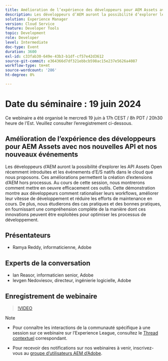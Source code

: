 ```yaml
---
title: Amélioration de l’expérience des développeurs pour AEM Assets avec nos nouvelles API et nos nouveaux événements
description: Les développeurs d’AEM auront la possibilité d’explorer les API Assets Open récemment introduites et les événements d’E/S natifs dans le cloud que nous proposons. Ces améliorations permettent la création d’extensions d’AEM hors processus. Au cours de cette session, nous montrerons comment mettre en oeuvre efficacement ces outils. Cette démonstration montre aux développeurs comment rationaliser leurs workflows, améliorer leur vitesse de développement et réduire les efforts de maintenance en cours. De plus, nous étudierons des cas pratiques et des bonnes pratiques, en fournissant une compréhension complète de la manière dont ces innovations peuvent être exploitées pour optimiser les processus de développement.
solution: Experience Manager
version: Cloud Service
feature: Developer Tools
topic: Development
role: Developer
level: Intermediate
doc-type: Event
duration: 3600
exl-id: c33fab30-649e-43b3-b1df-cf57e42d3612
source-git-commit: e364366d7df321ebbcb598ac15e237e5626a4087
workflow-type: tm+mt
source-wordcount: '286'
ht-degree: 0%

---
```


# Date du séminaire : 19 juin 2024

Ce webinaire a été organisé le mercredi 19 juin à 17h CEST / 8h PDT / 20h30 heure de l&#39;Est. Veuillez consulter l’enregistrement ci-dessous.

## Amélioration de l’expérience des développeurs pour AEM Assets avec nos nouvelles API et nos nouveaux événements

Les développeurs d’AEM auront la possibilité d’explorer les API Assets Open récemment introduites et les événements d’E/S natifs dans le cloud que nous proposons. Ces améliorations permettent la création d’extensions d’AEM hors processus. Au cours de cette session, nous montrerons comment mettre en oeuvre efficacement ces outils. Cette démonstration montre aux développeurs comment rationaliser leurs workflows, améliorer leur vitesse de développement et réduire les efforts de maintenance en cours. De plus, nous étudierons des cas pratiques et des bonnes pratiques, en fournissant une compréhension complète de la manière dont ces innovations peuvent être exploitées pour optimiser les processus de développement.

## Présentateurs

* Ramya Reddy, informaticienne, Adobe

## Experts de la conversation

* Ian Reasor, informaticien senior, Adobe
* Ievgen Nedoviesov, directeur, ingénierie logicielle, Adobe

## Enregistrement de webinaire

>[!VIDEO](https://video.tv.adobe.com/v/3430198)

>[!NOTE]
> 
>* Pour connaître les interactions de la communauté spécifique à une session sur ce webinaire sur l’Experience League, consultez le [Thread contextuel](https://adobe.ly/3UQXwFO) correspondant.
>
>* Pour recevoir des notifications sur nos webinaires à venir, inscrivez-vous au [groupe d’utilisateurs AEM d’Adobe](https://aem-augs.adobe.com/).
